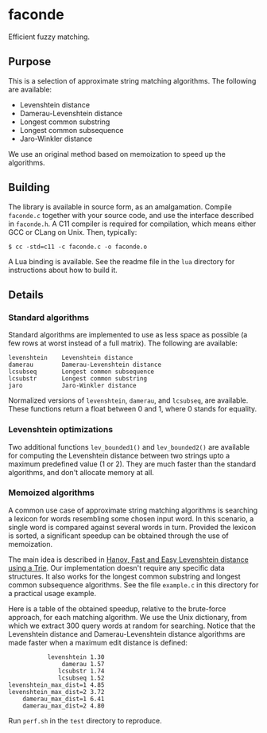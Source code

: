# faconde

Efficient fuzzy matching.

## Purpose

This is a selection of approximate string matching algorithms. The following are
available:

* Levenshtein distance
* Damerau-Levenshtein distance
* Longest common substring
* Longest common subsequence
* Jaro-Winkler distance

We use an original method based on memoization to speed up the algorithms.


## Building

The library is available in source form, as an amalgamation. Compile `faconde.c`
together with your source code, and use the interface described in `faconde.h`.
A C11 compiler is required for compilation, which means either GCC or CLang on
Unix. Then, typically:

    $ cc -std=c11 -c faconde.c -o faconde.o

A Lua binding is available. See the readme file in the `lua` directory for
instructions about how to build it.


## Details

### Standard algorithms

Standard algorithms are implemented to use as less space as possible (a few rows
at worst instead of a full matrix). The following are available:

    levenshtein    Levenshtein distance
    damerau        Damerau-Levenshtein distance
    lcsubseq       Longest common subsequence
    lcsubstr       Longest common substring
    jaro           Jaro-Winkler distance

Normalized versions of `levenshtein`, `damerau`, and `lcsubseq`, are
available. These functions return a float between 0 and 1, where 0 stands for
equality.

### Levenshtein optimizations

Two additional functions `lev_bounded1()` and `lev_bounded2()` are available for
computing the Levenshtein distance between two strings upto a maximum predefined
value (1 or 2). They are much faster than the standard algorithms, and don't
allocate memory at all.

### Memoized algorithms

A common use case of approximate string matching algorithms is searching a
lexicon for words resembling some chosen input word. In this scenario, a single
word is compared against several words in turn. Provided the lexicon is sorted,
a significant speedup can be obtained through the use of memoization.

The main idea is described in [Hanov, Fast and Easy Levenshtein distance using a
Trie](http://stevehanov.ca/blog/index.php?id=114). Our implementation doesn't
require any specific data structures. It also works for the longest common
substring and longest common subsequence algorithms. See the file `example.c` in
this directory for a practical usage example.

Here is a table of the obtained speedup, relative to the brute-force approach,
for each matching algorithm. We use the Unix dictionary, from which we extract
300 query words at random for searching. Notice that the Levenshtein distance
and Damerau-Levenshtein distance algorithms are made faster when a maximum edit
distance is defined:

               levenshtein 1.30
                   damerau 1.57
                  lcsubstr 1.74
                  lcsubseq 1.52
    levenshtein_max_dist=1 4.85
    levenshtein_max_dist=2 3.72
        damerau_max_dist=1 6.41
        damerau_max_dist=2 4.80

Run `perf.sh` in the `test` directory to reproduce.
